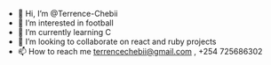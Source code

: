 - 👋 Hi, I’m @Terrence-Chebii
- 👀 I’m interested in football
- 🌱 I’m currently learning C
- 💞️ I’m looking to collaborate on react and ruby projects
- 📫 How to reach me terrencechebii@gmail.com , +254 725686302

<!---
Terrence-Chebii/Terrence-Chebii is a ✨ special ✨ repository because its `README.md` (this file) appears on your GitHub profile.
You can click the Preview link to take a look at your changes.
--->
